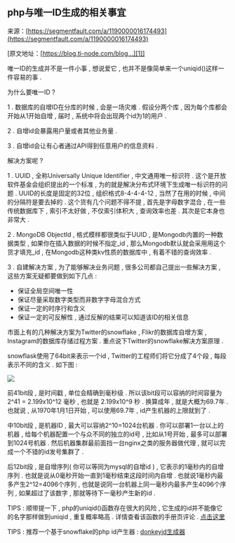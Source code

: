 ## php与唯一ID生成的相关事宜

来源：[https://segmentfault.com/a/1190000016174493](https://segmentfault.com/a/1190000016174493)

[原文地址：[https://blog.ti-node.com/blog...][1]]

唯一ID的生成并不是一件小事 , 想说爱它 , 也并不是像简单来一个uniqid()这样一件容易的事 .

为什么要唯一ID ?

1 . 数据库的自增ID在分库的时候 , 会是一场灾难 . 假设分两个库 , 因为每个库都会开始从1开始自增 , 届时 , 系统中将会出现两个id为1的用户 .

2 . 自增id会暴露用户量或者其他业务量 .

3 . 自增id会让有心者通过API得到任意用户的信息资料 .

解决方案呢 ?

1 . UUID , 全称Universally Unique Identifier , 中文通用唯一标识符 . 这个是开放软件基金会组织提出的一个标准 , 为的就是解决分布式环境下生成唯一标识符的问题 . UUID的长度是固定的32位 , 组织格式8-4-4-4-12 , 当然了在用的时候 , 中间的分隔符是要去掉的 . 这个货有几个问题不得不提 , 首先是字母数字混合 , 在一些传统数据库下 , 索引不太好做 , 不仅索引体积大 , 查询效率也差 . 其次是它本身也非常大 .

2 . MongoDB ObjectId , 格式模样都很类似于UUID , 是Mongodb内置的一种数据类型 , 如果你在插入数据的时候不指定_id , 那么Mongodb默认就会采用用这个货才填充_id , 在Mongodb这种类kv性质的数据库中 , 有着不错的查询效率 .

3 . 自建解决方案 , 为了能够解决业务问题 , 很多公司都自己提出一些解决方案 , 这些方案无疑都要做到如下几点 :

* 保证全局空间唯一性
* 保证尽量采取数字类型而非数字字母混合方式
* 保证一定的时序行和含义
* 保证一定的可反解性 , 通过反解的结果可以知道该ID的相关信息


市面上有的几种解决方案为Twitter的snowflake , Flikr的数据库自增方案 , Instagram的数据库存储过程方案 . 重点说下Twitter的snowflake解决方案原理 .

snowflask使用了64bit来表示一个id , Twitter的工程师们将它分成了4个段 , 每段表示不同的含义 . 如下图 :

![][0]

前41bit段 , 是时间戳 , 单位会精确到毫秒级 . 所以该bit段可以容纳的时间容量为 2^41 = 2.199x10^12 毫秒 , 也就是 2.199x10^9 秒 . 换算成年 , 就是大概为69.7年 . 也就说 , 从1970年1月1日开始 , 可以使用69.7年 , id产生机器的上限就到了 .

中10bit段 , 是机器ID , 最大可以容纳2^10=1024台机器 . 你可以部署1一台以上的机器 , 给每个机器配置一个与众不同的独立的id号 , 比如从1号开始 , 最多可以部署到1024号机器 . 然后机器集群最前面挡一台nginx之类的服务器做代理 , 就可以完成一个不错的id发号集群了 .

后12bit段 , 是自增序列( 你可以等同为mysql的自增id ) , 它表示的1毫秒内的自增序列 . 也就是说从0毫秒开始一直到1毫秒结束这段时间内自增 . 也就说1毫秒内最多产生2^12=4096个序列 , 也就是说同一台机器上同一毫秒内最多产生4096个序列 ,  如果超过了该数字 , 那就等待下一毫秒产生新的id .

TIPS : 顺带提一下 , php的uniqid()函数存在很大的风险 , 它生成的id并不能像它的名字那样做到uniqid , 重复概率略高 . 详情查看该函数的手册页评论 . [点击这里][2]

TIPS : 推荐一个基于snowflake的php id产生器 : [donkeyid生成器][3]

[1]: https://blog.ti-node.com/blog/6344001142887809024
[2]: http://php.net/manual/en/function.uniqid.php
[3]: https://github.com/osgochina/donkeyid
[0]: https://segmentfault.comhttp://static.ti-node.com/6344063254456696833